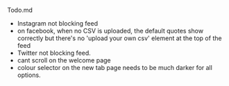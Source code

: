 Todo.md
- Instagram not blocking feed
- on facebook, when no CSV is uploaded, the default quotes show correctly but there's no 'upload your own csv' element at the top of the feed 
- Twitter not blocking feed. 
- cant scroll on the welcome page
- colour selector on the new tab page needs to be much darker for all options.